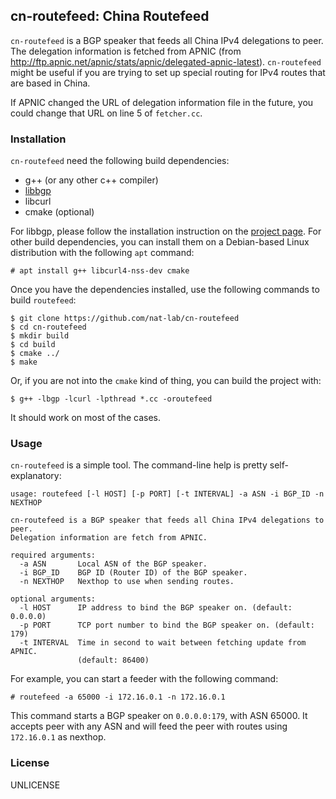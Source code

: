 cn-routefeed: China Routefeed
---

`cn-routefeed` is a BGP speaker that feeds all China IPv4 delegations to peer. The delegation information is fetched from APNIC (from <http://ftp.apnic.net/apnic/stats/apnic/delegated-apnic-latest>). `cn-routefeed` might be useful if you are trying to set up special routing for IPv4 routes that are based in China.

If APNIC changed the URL of delegation information file in the future, you could change that URL on line 5 of `fetcher.cc`.

### Installation

`cn-routefeed` need the following build dependencies:

- g++ (or any other c++ compiler)
- [libbgp](https://github.com/Nat-Lab/libbgp) 
- libcurl
- cmake (optional)

For libbgp, please follow the installation instruction on the [project page](https://github.com/Nat-Lab/libbgp). For other build dependencies, you can install them on a Debian-based Linux distribution with the following `apt` command:

```
# apt install g++ libcurl4-nss-dev cmake
```

Once you have the dependencies installed, use the following commands to build `routefeed`:

```
$ git clone https://github.com/nat-lab/cn-routefeed
$ cd cn-routefeed
$ mkdir build
$ cd build
$ cmake ../
$ make
```

Or, if you are not into the `cmake` kind of thing, you can build the project with:

```
$ g++ -lbgp -lcurl -lpthread *.cc -oroutefeed 
```

It should work on most of the cases.

### Usage

`cn-routefeed` is a simple tool. The command-line help is pretty self-explanatory:

```
usage: routefeed [-l HOST] [-p PORT] [-t INTERVAL] -a ASN -i BGP_ID -n NEXTHOP

cn-routefeed is a BGP speaker that feeds all China IPv4 delegations to peer. 
Delegation information are fetch from APNIC.

required arguments:
  -a ASN       Local ASN of the BGP speaker.
  -i BGP_ID    BGP ID (Router ID) of the BGP speaker.
  -n NEXTHOP   Nexthop to use when sending routes.

optional arguments:
  -l HOST      IP address to bind the BGP speaker on. (default: 0.0.0.0)
  -p PORT      TCP port number to bind the BGP speaker on. (default: 179)
  -t INTERVAL  Time in second to wait between fetching update from APNIC.
               (default: 86400)
```

For example, you can start a feeder with the following command:

```
# routefeed -a 65000 -i 172.16.0.1 -n 172.16.0.1
```

This command starts a BGP speaker on `0.0.0.0:179`, with ASN 65000. It accepts peer with any ASN and will feed the peer with routes using `172.16.0.1` as nexthop.

### License

UNLICENSE